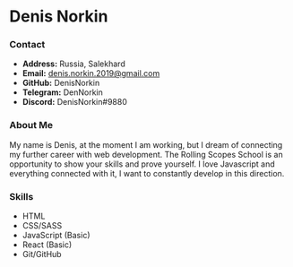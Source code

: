 # Denis Norkin


### Contact
  * **Address:** Russia, Salekhard
  * **Email:** denis.norkin.2019@gmail.com
  * **GitHub:** DenisNorkin
  * **Telegram:** DenNorkin
  * **Discord:** DenisNorkin#9880


### About Me
My name is Denis, at the moment I am working, but I dream of connecting my further career with web development. The Rolling Scopes School is an opportunity to show your skills and prove yourself. I love Javascript and everything connected with it, I want to constantly develop in this direction.


### Skills
  * HTML
  * CSS/SASS
  * JavaScript (Basic)
  * React (Basic)
  * Git/GitHub